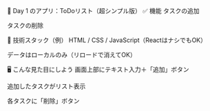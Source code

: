 🎯 Day 1 のアプリ：ToDoリスト（超シンプル版）
✅ 機能
タスクの追加

タスクの削除

🧰 技術スタック（例）
HTML / CSS / JavaScript（ReactはナシでもOK）

データはローカルのみ（リロードで消えてOK）

🖥 こんな見た目にしよう
画面上部にテキスト入力＋「追加」ボタン

追加したタスクがリスト表示

各タスクに「削除」ボタン
